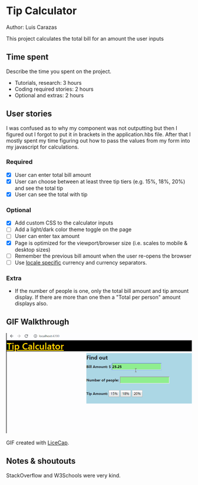 # Tip Calculator

Author: Luis Carazas

This project calculates the total bill for an amount the user inputs

## Time spent
Describe the time you spent on the project.
 * Tutorials, research: 3 hours
 * Coding required stories: 2 hours
 * Optional and extras: 2 hours

## User stories
I was confused as to why my component was not outputting but then I figured out I forgot to put it in brackets in the application.hbs file. After that I mostly spent my time figuring out how to pass the values from my form into my javascript for calculations.

### Required
 * [x] User can enter total bill amount
 * [x] User can choose between at least three tip tiers (e.g. 15%, 18%, 20%) and see the total tip 
 * [x] User can see the total with tip

### Optional

 * [x] Add custom CSS to the calculator inputs
 * [ ] Add a light/dark color theme toggle on the page
 * [ ] User can enter tax amount
 * [x] Page is optimized for the viewport/browser size (i.e. scales to mobile & desktop sizes)
 * [ ] Remember the previous bill amount when the user re-opens the browser
 * [ ] Use [locale specific](https://developer.mozilla.org/en-US/docs/Web/JavaScript/Reference/Global_Objects/NumberFormat) currency and currency separators.

### Extra

 * If the number of people is one, only the total bill amount and tip amount display. If there are more than one then a "Total per person" amount displays also.
 

## GIF Walkthrough

![Walkthrough GIF](vid.gif)

GIF created with [LiceCap](https://www.cockos.com/licecap/).

## Notes & shoutouts

StackOverflow and W3Schools were very kind. 
